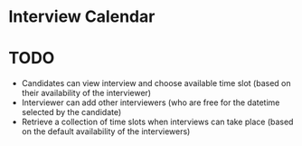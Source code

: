 # Interview Calendar

# TODO
- Candidates can view interview and choose available time slot (based on their availability of the interviewer)
- Interviewer can add other interviewers (who are free for the datetime selected by the candidate)
- Retrieve a collection of time slots when interviews can take place (based on the default availability of the interviewers)
